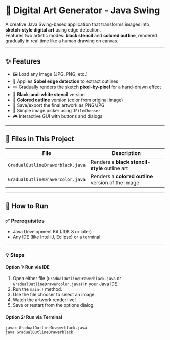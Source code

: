 # 🎨 Digital Art Generator - Java Swing

A creative Java Swing-based application that transforms images into **sketch-style digital art** using edge detection.  
Features two artistic modes: **black stencil** and **colored outline**, rendered gradually in real time like a human drawing on canvas.

---

## ✨ Features

- 🖼️ Load any image (JPG, PNG, etc.)
- 🧠 Applies **Sobel edge detection** to extract outlines
- ✏️ Gradually renders the sketch **pixel-by-pixel** for a hand-drawn effect
- 🖤 **Black-and-white stencil** version
- 🌈 **Colored outline** version (color from original image)
- 💾 Save/export the final artwork as PNG/JPG
- 📂 Simple image picker using `JFileChooser`
- 🎮 Interactive GUI with buttons and dialogs

---

## 📁 Files in This Project

| File                          | Description                                     |
|-------------------------------|-------------------------------------------------|
| `GradualOutlineDrawerblack.java` | Renders a **black stencil-style** outline art  |
| `GradualOutlineDrawercolor.java` | Renders a **colored outline** version of the image |

---

## 🚀 How to Run

### ✅ Prerequisites

- Java Development Kit (JDK 8 or later)
- Any IDE (like IntelliJ, Eclipse) or a terminal

---

### 💡 Steps

#### Option 1: Run via IDE
1. Open either file (`GradualOutlineDrawerblack.java` or `GradualOutlineDrawercolor.java`) in your Java IDE.
2. Run the `main()` method.
3. Use the file chooser to select an image.
4. Watch the artwork render live!
5. Save or restart from the options dialog.

#### Option 2: Run via Terminal
```bash(for black)
javac GradualOutlineDrawerblack.java
java GradualOutlineDrawerblack


